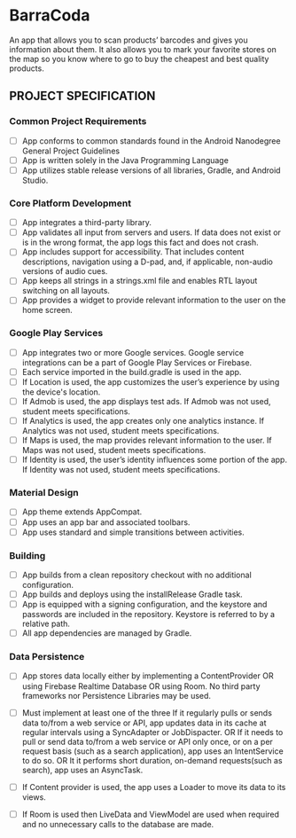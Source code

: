 # BarraCoda
An app that allows you to scan products’ barcodes and gives you information about them.
It also allows you to mark your favorite stores on the map so you know where to go to buy
the cheapest and best quality products.

## PROJECT SPECIFICATION
### Common Project Requirements
 - [ ] App conforms to common standards found in the Android Nanodegree General Project Guidelines
 - [ ] App is written solely in the Java Programming Language
 - [ ] App utilizes stable release versions of all libraries, Gradle, and Android Studio.

### Core Platform Development
 - [ ] App integrates a third-party library.
 - [ ] App validates all input from servers and users. If data does not exist or is in the wrong format,
  the app logs this fact and does not crash.
 - [ ] App includes support for accessibility. That includes content descriptions, navigation using a D-pad,
  and, if applicable, non-audio versions of audio cues.
 - [ ] App keeps all strings in a strings.xml file and enables RTL layout switching on all layouts. 
 - [ ] App provides a widget to provide relevant information to the user on the home screen.
 
### Google Play Services
 - [ ] App integrates two or more Google services. Google service integrations can be a part of 
 Google Play Services or Firebase.
 - [ ] Each service imported in the build.gradle is used in the app.
 - [ ] If Location is used, the app customizes the user’s experience by using the device's location.
 - [ ] If Admob is used, the app displays test ads. If Admob was not used, student meets specifications.
 - [ ] If Analytics is used, the app creates only one analytics instance. If Analytics was not used, 
 student meets specifications.
 - [ ] If Maps is used, the map provides relevant information to the user. If Maps was not used, 
 student meets specifications.
 - [ ] If Identity is used, the user’s identity influences some portion of the app. If Identity was 
 not used, student meets specifications.
 
### Material Design
 - [ ] App theme extends AppCompat.
 - [ ] App uses an app bar and associated toolbars.
 - [ ] App uses standard and simple transitions between activities.
 
### Building
 - [ ] App builds from a clean repository checkout with no additional configuration.
 - [ ] App builds and deploys using the installRelease Gradle task.
 - [ ] App is equipped with a signing configuration, and the keystore and passwords are included in 
 the repository. Keystore is referred to by a relative path.
 - [ ] All app dependencies are managed by Gradle.

### Data Persistence
 - [ ] App stores data locally either by implementing a ContentProvider OR using Firebase Realtime 
 Database OR using Room. No third party frameworks nor Persistence Libraries may be used.
 - [ ] Must implement at least one of the three
       If it regularly pulls or sends data to/from a web service or API, app updates data in its 
       cache at regular intervals using a SyncAdapter or JobDispacter.
       OR
       If it needs to pull or send data to/from a web service or API only once, or on a per 
       request basis (such as a search application), app uses an IntentService to do so.
       OR
       It it performs short duration, on-demand requests(such as search), app uses an AsyncTask.
 - [ ] If Content provider is used, the app uses a Loader to move its data to its views.
 - [ ] If Room is used then LiveData and ViewModel are used when required and no unnecessary calls 
 to the database are made.
 
 
 
 
 
 
 
 
 
 
 
 
 
 
 
 
